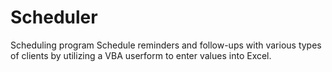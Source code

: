 # Scheduler
Scheduling program
Schedule reminders and follow-ups with various types of clients by utilizing a VBA userform to enter values into Excel.
